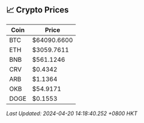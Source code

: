 ## 📈 Crypto Prices

| Coin | Price |
| ---- | ----- |
| BTC | $64090.6600 |
| ETH | $3059.7611 |
| BNB | $561.1246 |
| CRV | $0.4342 |
| ARB | $1.1364 |
| OKB | $54.9171 |
| DOGE | $0.1553 |

_Last Updated: 2024-04-20 14:18:40.252 +0800 HKT_